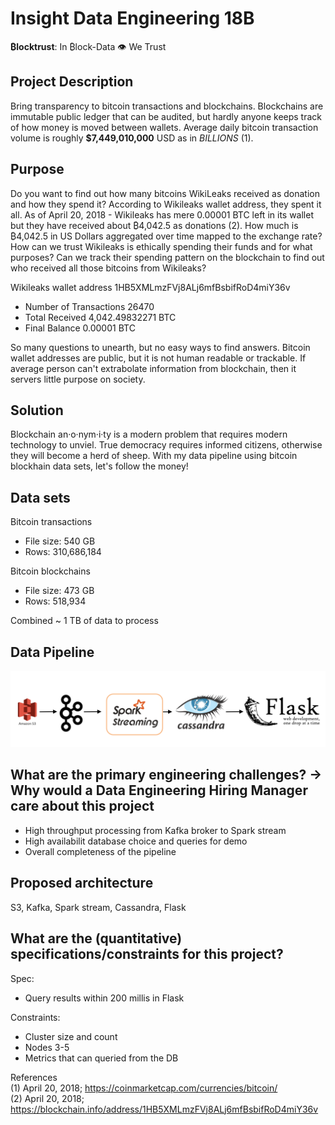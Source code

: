 # Insight Data Engineering 18B
**₿locktrust**: In ₿lock-Data 👁️ We Trust
## Project Description
Bring transparency to bitcoin transactions and blockchains. Blockchains are immutable public ledger that can be audited, but hardly anyone keeps track of how money is moved  between wallets. Average daily bitcoin transaction volume is roughly **$7,449,010,000** USD as in *BILLIONS* (1). 
## Purpose
Do you want to find out how many bitcoins WikiLeaks received as donation and how they spend it? According to Wikileaks wallet address, they spent it all. As of April 20, 2018 - Wikileaks has mere 0.00001 BTC left in its wallet but they have received about ₿4,042.5 as donations (2). How much is ₿4,042.5 in US Dollars aggregated over time mapped to the exchange rate? How can we trust Wikileaks is ethically spending their funds and for what purposes? Can we track their spending pattern on the blockchain to find out who received all those bitcoins from Wikileaks? 

Wikileaks wallet address 1HB5XMLmzFVj8ALj6mfBsbifRoD4miY36v
- Number of Transactions	26470	
- Total Received	4,042.49832271 BTC	
- Final Balance	0.00001 BTC

So many questions to unearth, but no easy ways to find answers. Bitcoin wallet addresses are public, but it is not human readable or trackable. If average person can't extrabolate information from blockchain, then it servers little purpose on society. 
## Solution
Blockchain an·o·nym·i·ty is a modern problem that requires modern technology to unviel. True democracy requires informed citizens, otherwise they will become a herd of sheep. With my data pipeline using bitcoin blockhain data sets, let's follow the money!
## Data sets
Bitcoin transactions
- File size: 	540 GB
- Rows: 310,686,184

Bitcoin blockchains
- File size: 473 GB
- Rows: 518,934

Combined ~ 1 TB of data to process
## Data Pipeline 
![alt text](/data-pipeline.png)


## What are the primary engineering challenges? -> Why would a Data Engineering Hiring Manager care about this project
- High throughput processing from Kafka broker to Spark stream
- High availabilit database choice and queries for demo
- Overall completeness of the pipeline

## Proposed architecture
S3, Kafka, Spark stream, Cassandra, Flask

## What are the (quantitative) specifications/constraints for this project?
Spec: 
- Query results within 200 millis in Flask

Constraints: 
- Cluster size and count
- Nodes 3-5
- Metrics that can queried from the DB




References <br />
(1) April 20, 2018; https://coinmarketcap.com/currencies/bitcoin/  <br />
(2) April 20, 2018; https://blockchain.info/address/1HB5XMLmzFVj8ALj6mfBsbifRoD4miY36v
